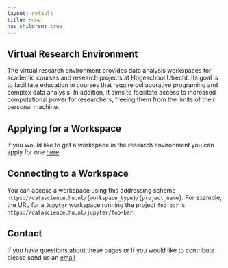 ```yaml
---
layout: default
title: Home
has_children: true
---
```



## Virtual Research Environment

The virtual research environment provides data analysis workspaces for academic courses and research projects at Hogeschool Utrecht. Its goal is to facilitate education in courses that require collaborative programing and complex data analysis. In addition, it aims to facilitate access to increased computational power for researchers, freeing them from the limits of their personal machine.

## Applying for a Workspace

If you would like to get a workspace in the research environment you can apply for one [here](https://askhu.sharepoint.hu.nl/informatie-items/Paginas/Data-analyse-omgeving-aanvragen.aspx).

## Connecting to a Workspace

You can access a workspace using this addressing scheme `https://datascience.hu.nl/{workspace_type}/{project_name}`. For example, the URL for a `Jupyter` workspace running the project `foo-bar` is `https://datascience.hu.nl/jupyter/foo-bar`.

## Contact

If you have questions about these pages or if you would like to contribute please send us an [email](mailto:onderzoeksupport@hu.nl)
